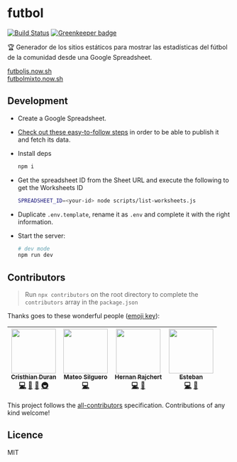 # futbol

[![Build Status](https://travis-ci.org/durancristhian/futbol.svg?branch=master)](https://travis-ci.org/durancristhian/futbol) [![Greenkeeper badge](https://badges.greenkeeper.io/durancristhian/futbol.svg)](https://greenkeeper.io/)

🏆 Generador de los sitios estáticos para mostrar las estadísticas del fútbol de la comunidad desde una Google Spreadsheet.

[futboljs.now.sh](https://futboljs.now.sh/) <br>
[futbolmixto.now.sh](https://futbolmixto.now.sh/)

## Development

* Create a Google Spreadsheet.
* [Check out these easy-to-follow steps](https://support.google.com/docs/answer/37579) in order to be able to publish it and fetch its data.

* Install deps

  ```bash
  npm i
  ```

* Get the spreadsheet ID from the Sheet URL and execute the following to get the Worksheets ID

  ```bash
  SPREADSHEET_ID=<your-id> node scripts/list-worksheets.js
  ```

* Duplicate `.env.template`, rename it as `.env` and complete it with the right information.
* Start the server:

  ```bash
  # dev mode
  npm run dev
  ```

## Contributors

> Run `npx contributors` on the root directory to complete the `contributors` array in the `package.json`

Thanks goes to these wonderful people ([emoji key](https://github.com/kentcdodds/all-contributors#emoji-key)):

<!-- ALL-CONTRIBUTORS-LIST:START - Do not remove or modify this section -->
<!-- prettier-ignore -->
| [<img src="https://avatars0.githubusercontent.com/u/4248944?v=4" width="100px;"/><br /><sub><b>Cristhian Duran</b></sub>](https://durancristhian.github.io/)<br />[💻](https://github.com/durancristhian/futbol/commits?author=durancristhian "Code") [🎨](#design-durancristhian "Design") [🤔](#ideas-durancristhian "Ideas, Planning, & Feedback") [🚇](#infra-durancristhian "Infrastructure (Hosting, Build-Tools, etc)") | [<img src="https://avatars0.githubusercontent.com/u/25598400?v=4" width="100px;"/><br /><sub><b>Mateo Silguero</b></sub>](https://github.com/mateosilguero)<br />[💻](https://github.com/durancristhian/futbol/commits?author=mateosilguero "Code") | [<img src="https://avatars0.githubusercontent.com/u/2634059?v=4" width="100px;"/><br /><sub><b>Hernan Rajchert</b></sub>](https://github.com/hrajchert)<br />[💻](https://github.com/durancristhian/futbol/commits?author=hrajchert "Code") [📖](https://github.com/durancristhian/futbol/commits?author=hrajchert "Documentation") | [<img src="https://avatars2.githubusercontent.com/u/28022150?v=4" width="100px;"/><br /><sub><b>Esteban</b></sub>](https://github.com/teban3010)<br />[💻](https://github.com/durancristhian/futbol/commits?author=teban3010 "Code") [🤔](#ideas-teban3010 "Ideas, Planning, & Feedback") |
| :---: | :---: | :---: | :---: |
<!-- ALL-CONTRIBUTORS-LIST:END -->

This project follows the [all-contributors](https://github.com/kentcdodds/all-contributors) specification. Contributions of any kind welcome!

## Licence

MIT

